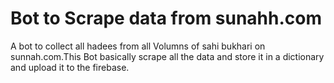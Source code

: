 # Bot to Scrape data from sunahh.com
 A bot to collect all hadees from all Volumns of sahi bukhari on sunnah.com.This Bot basically scrape all the data and store it in a dictionary and upload it to the firebase.
